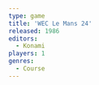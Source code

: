 ```yaml
---
type: game
title: 'WEC Le Mans 24'
released: 1986
editors: 
  - Konami
players: 1
genres:
  - Course
---
```

